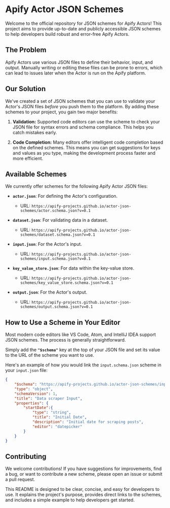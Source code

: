 # Apify Actor JSON Schemes

Welcome to the official repository for JSON schemes for Apify Actors! This project aims to provide up-to-date and 
publicly accessible JSON schemes to help developers build robust and error-free Apify Actors.

## The Problem

Apify Actors use various JSON files to define their behavior, input, and output. Manually writing or editing these 
files can be prone to errors, which can lead to issues later when the Actor is run on the Apify platform.

## Our Solution

We've created a set of JSON schemes that you can use to validate your Actor's JSON files _before_ you push them to the 
platform. By adding these schemes to your project, you gain two major benefits:

1.  **Validation:** Supported code editors can use the scheme to check your JSON file for syntax errors and schema 
    compliance. This helps you catch mistakes early.

2.  **Code Completion:** Many editors offer intelligent code completion based on the defined schemes. This means you 
    can get suggestions for keys and values as you type, making the development process faster and more efficient.


## Available Schemes

We currently offer schemes for the following Apify Actor JSON files:

-   **`actor.json`**: For defining the Actor's configuration.

    -   URL: `https://apify-projects.github.io/actor-json-schemes/actor.schema.json?v=0.1`

-   **`dataset.json`**: For validating data in a dataset.

    -   URL: `https://apify-projects.github.io/actor-json-schemes/dataset.schema.json?v=0.1`

-   **`input.json`**: For the Actor's input.

    -   URL: `https://apify-projects.github.io/actor-json-schemes/input.schema.json?v=0.1`

-   **`key_value_store.json`**: For data within the key-value store.

    -   URL: `https://apify-projects.github.io/actor-json-schemes/key_value_store.schema.json?v=0.1`

-   **`output.json`**: For the Actor's output.

    -   URL: `https://apify-projects.github.io/actor-json-schemes/output.schema.json?v=0.1`


## How to Use a Scheme in Your Editor

Most modern code editors like VS Code, Atom, and IntelliJ IDEA support JSON schemes. The process is generally straightforward.

Simply add the **`"$schema"`** key at the top of your JSON file and set its value to the URL of the scheme you want to use.

Here's an example of how you would link the `input.schema.json` scheme in your `input.json` file:

```json
{
    "$schema": "https://apify-projects.github.io/actor-json-schemes/input.schema.json?v=0.1",
    "type": "object",
    "schemaVersion": 1,
    "title": "Data scraper Input",
    "properties": {
        "startDate":{
            "type": "string",
            "title": "Initial Date",
            "description": "Initial date for scraping posts",
            "editor": "datepicker"
        }
    }
}

```

## Contributing

We welcome contributions! If you have suggestions for improvements, find a bug, or want to contribute a new scheme, please open an issue or submit a pull request.

This README is designed to be clear, concise, and easy for developers to use. It explains the project's purpose, provides direct links to the schemes, and includes a simple example to help developers get started.
